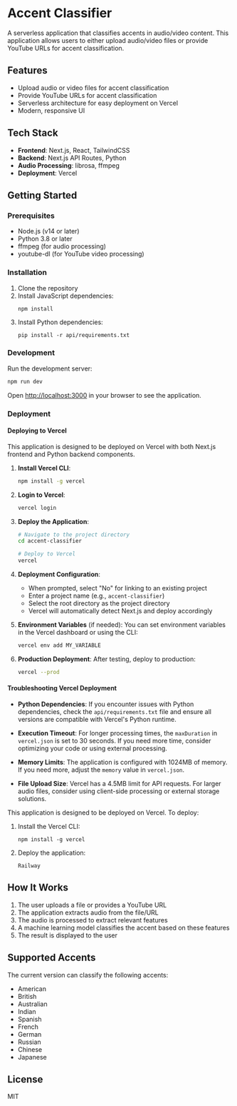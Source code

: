 # Accent Classifier

A serverless application that classifies accents in audio/video content. This application allows users to either upload audio/video files or provide YouTube URLs for accent classification.

## Features

- Upload audio or video files for accent classification
- Provide YouTube URLs for accent classification
- Serverless architecture for easy deployment on Vercel
- Modern, responsive UI

## Tech Stack

- **Frontend**: Next.js, React, TailwindCSS
- **Backend**: Next.js API Routes, Python
- **Audio Processing**: librosa, ffmpeg
- **Deployment**: Vercel

## Getting Started

### Prerequisites

- Node.js (v14 or later)
- Python 3.8 or later
- ffmpeg (for audio processing)
- youtube-dl (for YouTube video processing)

### Installation

1. Clone the repository
2. Install JavaScript dependencies:
   ```
   npm install
   ```
3. Install Python dependencies:
   ```
   pip install -r api/requirements.txt
   ```

### Development

Run the development server:

```bash
npm run dev
```

Open [http://localhost:3000](http://localhost:3000) in your browser to see the application.

### Deployment

#### Deploying to Vercel

This application is designed to be deployed on Vercel with both Next.js frontend and Python backend components.

1. **Install Vercel CLI**:
   ```bash
   npm install -g vercel
   ```

2. **Login to Vercel**:
   ```bash
   vercel login
   ```

3. **Deploy the Application**:
   ```bash
   # Navigate to the project directory
   cd accent-classifier
   
   # Deploy to Vercel
   vercel
   ```

4. **Deployment Configuration**:
   - When prompted, select "No" for linking to an existing project
   - Enter a project name (e.g., `accent-classifier`)
   - Select the root directory as the project directory
   - Vercel will automatically detect Next.js and deploy accordingly

5. **Environment Variables** (if needed):
   You can set environment variables in the Vercel dashboard or using the CLI:
   ```bash
   vercel env add MY_VARIABLE
   ```

6. **Production Deployment**:
   After testing, deploy to production:
   ```bash
   vercel --prod
   ```

#### Troubleshooting Vercel Deployment

- **Python Dependencies**: If you encounter issues with Python dependencies, check the `api/requirements.txt` file and ensure all versions are compatible with Vercel's Python runtime.

- **Execution Timeout**: For longer processing times, the `maxDuration` in `vercel.json` is set to 30 seconds. If you need more time, consider optimizing your code or using external processing.

- **Memory Limits**: The application is configured with 1024MB of memory. If you need more, adjust the `memory` value in `vercel.json`.

- **File Upload Size**: Vercel has a 4.5MB limit for API requests. For larger audio files, consider using client-side processing or external storage solutions.

This application is designed to be deployed on Vercel. To deploy:

1. Install the Vercel CLI:
   ```
   npm install -g vercel
   ```

2. Deploy the application:
   ```
   Railway
   ```

## How It Works

1. The user uploads a file or provides a YouTube URL
2. The application extracts audio from the file/URL
3. The audio is processed to extract relevant features
4. A machine learning model classifies the accent based on these features
5. The result is displayed to the user

## Supported Accents

The current version can classify the following accents:
- American
- British
- Australian
- Indian
- Spanish
- French
- German
- Russian
- Chinese
- Japanese

## License

MIT
